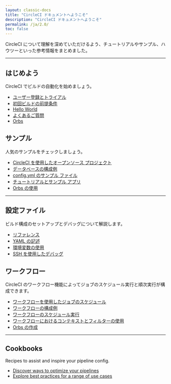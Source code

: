 ```yaml
---
layout: classic-docs
title: "CircleCI ドキュメントへようこそ"
description: "CircleCI ドキュメントへようこそ"
permalink: /ja/2.0/
toc: false
---
```


CircleCI について理解を深めていただけるよう、チュートリアルやサンプル、ハウツーといった参考情報をまとめました。

<hr class="hidden-xs" />

<div class="row">
  <div class="col-xs-12 col-sm-6">
    <h2>はじめよう</h2>
    <p>CircleCI でビルドの自動化を始めましょう。</p>
    <ul>
      <li><a href="{{ site.baseurl }}/2.0/first-steps/">ユーザー登録とトライアル</a></li>
      <li><a href="{{ site.baseurl }}/2.0/getting-started/">初回ビルドの前提条件</a></li>
      <li><a href="{{ site.baseurl }}/2.0/hello-world/">Hello World</a></li>
      <li><a href="{{ site.baseurl }}/2.0/faq/">よくあるご質問</a></li>
      <li><a href="{{ site.baseurl }}/2.0/orb-intro/">Orbs</a></li>
    </ul>
  </div>
  <div class="col-xs-12 col-sm-6">
    <h2>サンプル</h2>
    <p>人気のサンプルをチェックしましょう。</p>
    <ul>
        <li><a href="{{ site.baseurl }}/2.0/example-configs/">CircleCI を使用したオープンソース プロジェクト</a></li>
        <li><a href="{{ site.baseurl }}/2.0/postgres-config/">データベースの構成例</a></li>
        <li><a href="{{ site.baseurl }}/2.0/sample-config/">config.yml のサンプル ファイル</a></li>
        <li><a href="{{ site.baseurl }}/2.0/tutorials/">チュートリアルとサンプル アプリ</a></li>
        <li><a href="{{ site.baseurl }}/2.0/using-orbs/">Orbs の使用</a></li>
      </ul>
  </div>
  <div class="col-xs-12">
    <hr />
  </div>
  <div class="col-xs-12 col-sm-6">
    <h2>設定ファイル</h2>
    <p>ビルド構成のセットアップとデバッグについて解説します。</p>
    <ul>
      <li><a href="{{ site.baseurl }}/2.0/configuration-reference/">リファレンス</a></li>
      <li><a href="{{ site.baseurl }}/2.0/writing-yaml/">YAML の記述</a></li>
      <li><a href="{{ site.baseurl }}/2.0/env-vars/">環境変数の使用</a></li>
      <li><a href="{{ site.baseurl }}/2.0/ssh-access-jobs/">SSH を使用したデバッグ</a></li>
    </ul>
  </div>
  <div class="col-xs-12 col-sm-6">
    <h2>ワークフロー</h2>
    <p>CircleCI のワークフロー機能によってジョブのスケジュール実行と順次実行が構成できます。</p>
    <ul>
      <li><a href="{{ site.baseurl }}/2.0/workflows/">ワークフローを使用したジョブのスケジュール</a></li>
      <li><a href="{{ site.baseurl }}/2.0/workflows/#workflows-configuration-examples">ワークフローの構成例</a></li>
      <li><a href="{{ site.baseurl }}/2.0/workflows/#scheduling-a-workflow">ワークフローのスケジュール実行</a></li>
      <li><a href="{{ site.baseurl }}/2.0/workflows/#using-contexts-and-filtering-in-your-workflows">ワークフローにおけるコンテキストとフィルターの使用</a></li>
      <li><a href="{{ site.baseurl }}/2.0/creating-orbs/">Orbs の作成</a></li>
    </ul>
  </div>
   <div class="col-xs-12">
    <hr />
  </div>
   <div class="col-xs-12 col-sm-6">
    <h2>Cookbooks</h2>
    <p>Recipes to assist and inspire your pipeline config.</p>
    <ul>
      <li><a href="{{ site.baseurl }}/2.0/optimization-cookbook/">Discover ways to optimize your pipelines</a></li>
      <li><a href="{{ site.baseurl }}/2.0/configuration-cookbook">Explore best practices for a range of use cases</a></li>
    </ul>
  </div>
</div>
